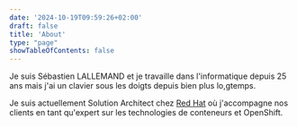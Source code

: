 ```yaml
---
date: '2024-10-19T09:59:26+02:00'
draft: false
title: 'About'
type: "page"
showTableOfContents: false  
---
```


Je suis Sébastien LALLEMAND et je travaille dans l'informatique depuis 25 ans mais j'ai un clavier sous les doigts depuis bien plus lo,gtemps.  

Je suis actuellement Solution Architect chez [Red Hat](https://redhat.com) où j'accompagne nos clients en tant qu'expert sur les technologies de conteneurs et OpenShift.  
